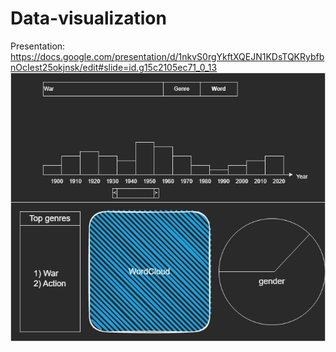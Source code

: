 # Data-visualization
Presentation:
https://docs.google.com/presentation/d/1nkvS0rgYkftXQEJN1KDsTQKRybfbnOcIest25okjnsk/edit#slide=id.g15c2105ec71_0_13
![alt text](/project/visualization.drawio.png)
